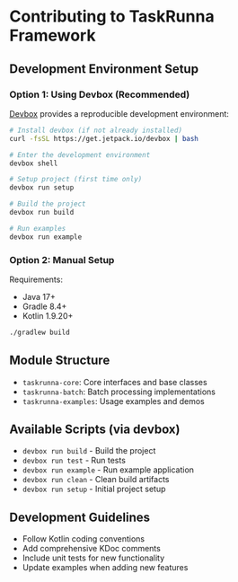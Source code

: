 # Contributing to TaskRunna Framework

## Development Environment Setup

### Option 1: Using Devbox (Recommended)

[Devbox](https://www.jetpack.io/devbox) provides a reproducible development environment:

```bash
# Install devbox (if not already installed)
curl -fsSL https://get.jetpack.io/devbox | bash

# Enter the development environment
devbox shell

# Setup project (first time only)
devbox run setup

# Build the project
devbox run build

# Run examples
devbox run example
```

### Option 2: Manual Setup

Requirements:
- Java 17+
- Gradle 8.4+
- Kotlin 1.9.20+

```bash
./gradlew build
```

## Module Structure

- `taskrunna-core`: Core interfaces and base classes
- `taskrunna-batch`: Batch processing implementations  
- `taskrunna-examples`: Usage examples and demos

## Available Scripts (via devbox)

- `devbox run build` - Build the project
- `devbox run test` - Run tests
- `devbox run example` - Run example application
- `devbox run clean` - Clean build artifacts
- `devbox run setup` - Initial project setup

## Development Guidelines

- Follow Kotlin coding conventions
- Add comprehensive KDoc comments
- Include unit tests for new functionality
- Update examples when adding new features 